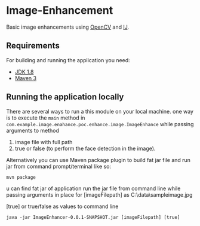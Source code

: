 # Image-Enhancement
Basic image enhancements using [OpenCV](https://opencv-java-tutorials.readthedocs.io/en/latest/) and [IJ](https://github.com/imagej/imagej1/).

## Requirements
For building and running the application you need:

- [JDK 1.8](http://www.oracle.com/technetwork/java/javase/downloads/jdk8-downloads-2133151.html)
- [Maven 3](https://maven.apache.org)

## Running the application locally
There are several ways to run a this module on your local machine. one way is to execute the `main` method in `com.example.image.enahance.poc.enhance.image.ImageEnhance` while passing arguments to method
1. image file with full path
2. true or false (to perform the face detection in the image).

Alternatively you can use Maven package plugin to build fat jar file and run jar from command prompt/terminal like so:

```shell
mvn package
```
u can find fat jar of application run the jar file from command line while passing arguments in place for
[imageFilepath] as C:\data\sampleimage.jpg

[true] or true/false as values to command line

```shell
java -jar ImageEnhancer-0.0.1-SNAPSHOT.jar [imageFilepath] [true]
```
